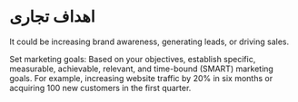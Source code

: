# اهداف تجاری

It could be increasing brand awareness, generating leads, or driving sales. 


Set marketing goals: Based on your objectives, establish specific, measurable, achievable, relevant, and time-bound (SMART) marketing goals. For example, increasing website traffic by 20% in six months or acquiring 100 new customers in the first quarter.

